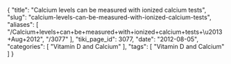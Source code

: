 {
    "title": "Calcium levels can be measured with ionized calcium tests",
    "slug": "calcium-levels-can-be-measured-with-ionized-calcium-tests",
    "aliases": [
        "/Calcium+levels+can+be+measured+with+ionized+calcium+tests+\u2013+Aug+2012",
        "/3077"
    ],
    "tiki_page_id": 3077,
    "date": "2012-08-05",
    "categories": [
        "Vitamin D and Calcium"
    ],
    "tags": [
        "Vitamin D and Calcium"
    ]
}